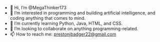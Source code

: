 - 👋 Hi, I’m @MegaThinker173
- 👀 I’m interested in programming and building artificial intelligence, and coding anything that comes to mind.
- 🌱 I’m currently learning Python, Java, HTML, and CSS.
- 💞️ I’m looking to collaborate on anything programming-related.
- 📫 How to reach me: prestonjbadger22@gmail.com

<!---
MegaThinker173/MegaThinker173 is a ✨ special ✨ repository because its `README.md` (this file) appears on your GitHub profile.
You can click the Preview link to take a look at your changes.
--->
